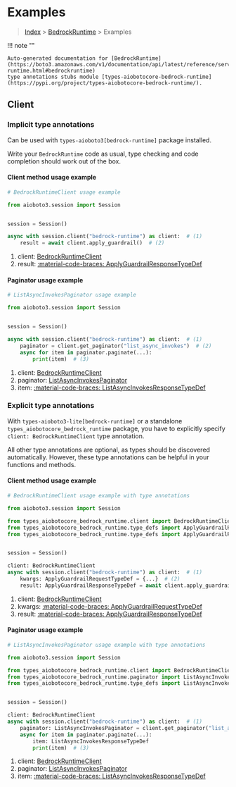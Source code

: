# Examples

> [Index](../README.md) > [BedrockRuntime](./README.md) > Examples

!!! note ""

    Auto-generated documentation for [BedrockRuntime](https://boto3.amazonaws.com/v1/documentation/api/latest/reference/services/bedrock-runtime.html#bedrockruntime)
    type annotations stubs module [types-aiobotocore-bedrock-runtime](https://pypi.org/project/types-aiobotocore-bedrock-runtime/).

## Client

### Implicit type annotations

Can be used with `types-aioboto3[bedrock-runtime]` package installed.

Write your `BedrockRuntime` code as usual,
type checking and code completion should work out of the box.



#### Client method usage example

```python
# BedrockRuntimeClient usage example

from aioboto3.session import Session


session = Session()

async with session.client("bedrock-runtime") as client:  # (1)
    result = await client.apply_guardrail()  # (2)
```

1. client: [BedrockRuntimeClient](./client.md)
2. result: [:material-code-braces: ApplyGuardrailResponseTypeDef](./type_defs.md#applyguardrailresponsetypedef)



#### Paginator usage example

```python
# ListAsyncInvokesPaginator usage example

from aioboto3.session import Session


session = Session()

async with session.client("bedrock-runtime") as client:  # (1)
    paginator = client.get_paginator("list_async_invokes")  # (2)
    async for item in paginator.paginate(...):
        print(item)  # (3)
```

1. client: [BedrockRuntimeClient](./client.md)
2. paginator: [ListAsyncInvokesPaginator](./paginators.md#listasyncinvokespaginator)
3. item: [:material-code-braces: ListAsyncInvokesResponseTypeDef](./type_defs.md#listasyncinvokesresponsetypedef)




### Explicit type annotations

With `types-aioboto3-lite[bedrock-runtime]`
or a standalone `types_aiobotocore_bedrock_runtime` package, you have to explicitly specify
`client: BedrockRuntimeClient` type annotation.

All other type annotations are optional, as types should be discovered automatically.
However, these type annotations can be helpful in your functions and methods.


#### Client method usage example

```python
# BedrockRuntimeClient usage example with type annotations

from aioboto3.session import Session

from types_aiobotocore_bedrock_runtime.client import BedrockRuntimeClient
from types_aiobotocore_bedrock_runtime.type_defs import ApplyGuardrailResponseTypeDef
from types_aiobotocore_bedrock_runtime.type_defs import ApplyGuardrailRequestTypeDef


session = Session()

client: BedrockRuntimeClient
async with session.client("bedrock-runtime") as client:  # (1)
    kwargs: ApplyGuardrailRequestTypeDef = {...}  # (2)
    result: ApplyGuardrailResponseTypeDef = await client.apply_guardrail(**kwargs)  # (3)
```

1. client: [BedrockRuntimeClient](./client.md)
2. kwargs: [:material-code-braces: ApplyGuardrailRequestTypeDef](./type_defs.md#applyguardrailrequesttypedef)
3. result: [:material-code-braces: ApplyGuardrailResponseTypeDef](./type_defs.md#applyguardrailresponsetypedef)



#### Paginator usage example

```python
# ListAsyncInvokesPaginator usage example with type annotations

from aioboto3.session import Session

from types_aiobotocore_bedrock_runtime.client import BedrockRuntimeClient
from types_aiobotocore_bedrock_runtime.paginator import ListAsyncInvokesPaginator
from types_aiobotocore_bedrock_runtime.type_defs import ListAsyncInvokesResponseTypeDef


session = Session()

client: BedrockRuntimeClient
async with session.client("bedrock-runtime") as client:  # (1)
    paginator: ListAsyncInvokesPaginator = client.get_paginator("list_async_invokes")  # (2)
    async for item in paginator.paginate(...):
        item: ListAsyncInvokesResponseTypeDef
        print(item)  # (3)
```

1. client: [BedrockRuntimeClient](./client.md)
2. paginator: [ListAsyncInvokesPaginator](./paginators.md#listasyncinvokespaginator)
3. item: [:material-code-braces: ListAsyncInvokesResponseTypeDef](./type_defs.md#listasyncinvokesresponsetypedef)




